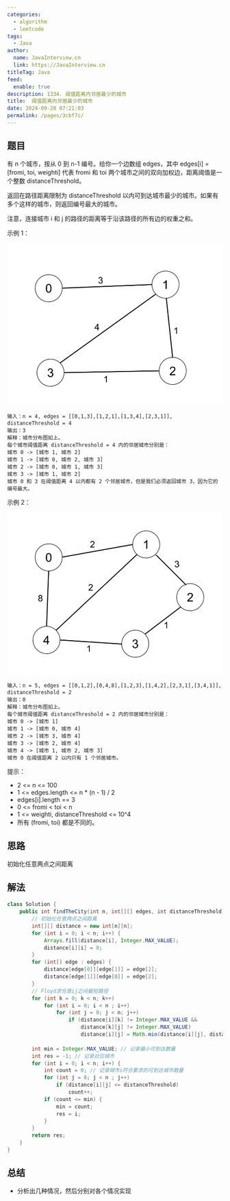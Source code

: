 ```yaml
---
categories: 
  - algorithm
  - leetcode
tags: 
  - Java
author: 
  name: JavaInterview.cn
  link: https://JavaInterview.cn
titleTag: Java
feed: 
  enable: true
description: 1334. 阈值距离内邻居最少的城市
title:  阈值距离内邻居最少的城市
date: 2024-09-28 07:21:03
permalink: /pages/3cbf7c/
---
```


## 题目

有 n 个城市，按从 0 到 n-1 编号。给你一个边数组 edges，其中 edges[i] = [fromi, toi, weighti] 代表 fromi 和 toi 两个城市之间的双向加权边，距离阈值是一个整数 distanceThreshold。

返回在路径距离限制为 distanceThreshold 以内可到达城市最少的城市。如果有多个这样的城市，则返回编号最大的城市。

注意，连接城市 i 和 j 的路径的距离等于沿该路径的所有边的权重之和。



示例 1：

![find_the_city_01.png](../../../media/pictures/leetcode/find_the_city_01.png)

    输入：n = 4, edges = [[0,1,3],[1,2,1],[1,3,4],[2,3,1]], distanceThreshold = 4
    输出：3
    解释：城市分布图如上。
    每个城市阈值距离 distanceThreshold = 4 内的邻居城市分别是：
    城市 0 -> [城市 1, 城市 2]
    城市 1 -> [城市 0, 城市 2, 城市 3]
    城市 2 -> [城市 0, 城市 1, 城市 3]
    城市 3 -> [城市 1, 城市 2]
    城市 0 和 3 在阈值距离 4 以内都有 2 个邻居城市，但是我们必须返回城市 3，因为它的编号最大。
示例 2：

![find_the_city_02.png](../../../media/pictures/leetcode/find_the_city_02.png)

    输入：n = 5, edges = [[0,1,2],[0,4,8],[1,2,3],[1,4,2],[2,3,1],[3,4,1]], distanceThreshold = 2
    输出：0
    解释：城市分布图如上。
    每个城市阈值距离 distanceThreshold = 2 内的邻居城市分别是：
    城市 0 -> [城市 1]
    城市 1 -> [城市 0, 城市 4]
    城市 2 -> [城市 3, 城市 4]
    城市 3 -> [城市 2, 城市 4]
    城市 4 -> [城市 1, 城市 2, 城市 3]
    城市 0 在阈值距离 2 以内只有 1 个邻居城市。


提示：

* 2 <= n <= 100
* 1 <= edges.length <= n * (n - 1) / 2
* edges[i].length == 3
* 0 <= fromi < toi < n
* 1 <= weighti, distanceThreshold <= 10^4
* 所有 (fromi, toi) 都是不同的。

## 思路

初始化任意两点之间距离

## 解法
```java
class Solution {
    public int findTheCity(int n, int[][] edges, int distanceThreshold) {
        // 初始化任意两点之间距离
        int[][] distance = new int[n][n];
        for (int i = 0; i < n; i++) {
            Arrays.fill(distance[i], Integer.MAX_VALUE);
            distance[i][i] = 0;
        }
        for (int[] edge : edges) {
            distance[edge[0]][edge[1]] = edge[2];
            distance[edge[1]][edge[0]] = edge[2];
        }
        // Floyd求任意ij之间最短路径
        for (int k = 0; k < n; k++)
            for (int i = 0; i < n ; i++)
                for (int j = 0; j < n; j++)
                    if (distance[i][k] != Integer.MAX_VALUE &&
                        distance[k][j] != Integer.MAX_VALUE)
                        distance[i][j] = Math.min(distance[i][j], distance[i][k] + distance[k][j]);

        int min = Integer.MAX_VALUE; // 记录最小可到达数量
        int res = -1; // 记录对应城市
        for (int i = 0; i < n; i++) {
            int count = 0; // 记录城市i符合要求的可到达城市数量
            for (int j = 0; j < n ; j++)
                if (distance[i][j] <= distanceThreshold)
                    count++;
            if (count <= min) {
                min = count;
                res = i;
            }
        }
        return res;
    }
}

```

## 总结

- 分析出几种情况，然后分别对各个情况实现 
